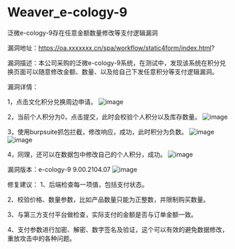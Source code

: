 # Weaver_e-cology-9
泛微e-cology-9存在任意金额数量修改等支付逻辑漏洞

漏洞地址：https://oa.xxxxxxx.cn/spa/workflow/static4form/index.html?

漏洞描述：本公司采购的泛微e-cology-9系统，在测试中，发现该系统在积分兑换页面可以随意修改金额、数量、以及给自己下发任意积分等支付逻辑漏洞。

漏洞详情：

1，点击文化积分兑换周边申请。
![image](https://github.com/user-attachments/assets/53ee0fa1-8348-4437-a79a-3dc23f231a4a)

2，当前个人积分为0，点击提交，此时会校验个人积分以及库存数量。
![image](https://github.com/user-attachments/assets/2d39d537-b076-462e-a012-3bdf1a7d8633)

3，使用burpsuite抓包拦截，修改响应，成功，此时积分为负数。
![image](https://github.com/user-attachments/assets/669a4fb9-507e-43b1-a60d-b8d70d318ef8)
![image](https://github.com/user-attachments/assets/bcea71c0-4c67-4252-804a-183af8537459)

4，同理，还可以在数据包中修改自己的个人积分，成功。
![image](https://github.com/user-attachments/assets/aa833283-fec0-42b4-a895-bc70661ff99f)

漏洞版本：e-cology-9 9.00.2104.07
![image](https://github.com/user-attachments/assets/9fa4f2de-7a50-4d4f-b7d0-0af430c79b1b)

修复建议：
1、后端检查每一项值，包括支付状态。

2、校验价格、数量参数，比如产品数量只能为正整数，并限制购买数量。

3、与第三方支付平台做检查，实际支付的金额是否与订单金额一致。

4、支付参数进行加密、解密、数字签名及验证，这个可以有效的避免数据修改，重放攻击中的各种问题。

